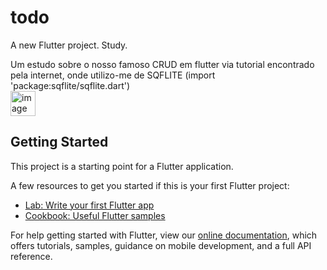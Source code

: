 # todo

A new Flutter project. Study.

Um estudo sobre o nosso famoso CRUD em flutter via tutorial encontrado pela internet, onde utilizo-me de SQFLITE (import 'package:sqflite/sqflite.dart')
</br>
<img src="https://cdn2.iconfinder.com/data/icons/seo-and-website/100/SEO_data_save_protection-256.png" alt="image" style="hegth:40px; width:40px;"/>
</br>
## Getting Started

This project is a starting point for a Flutter application.

A few resources to get you started if this is your first Flutter project:

- [Lab: Write your first Flutter app](https://flutter.dev/docs/get-started/codelab)
- [Cookbook: Useful Flutter samples](https://flutter.dev/docs/cookbook)

For help getting started with Flutter, view our
[online documentation](https://flutter.dev/docs), which offers tutorials,
samples, guidance on mobile development, and a full API reference.
